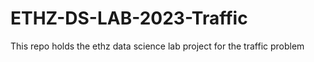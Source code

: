 # ETHZ-DS-LAB-2023-Traffic
This repo holds the ethz data science lab project for the traffic problem
